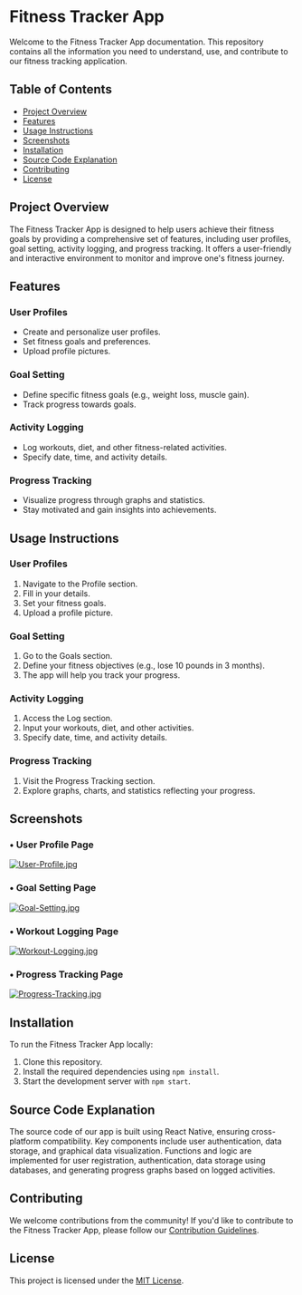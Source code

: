 # Fitness Tracker App

Welcome to the Fitness Tracker App documentation. This repository contains all the information you need to understand, use, and contribute to our fitness tracking application.

## Table of Contents

- [Project Overview](#project-overview)
- [Features](#features)
- [Usage Instructions](#usage-instructions)
- [Screenshots](#screenshots)
- [Installation](#installation)
- [Source Code Explanation](#source-code-explanation)
- [Contributing](#contributing)
- [License](#license)

## Project Overview

The Fitness Tracker App is designed to help users achieve their fitness goals by providing a comprehensive set of features, including user profiles, goal setting, activity logging, and progress tracking. It offers a user-friendly and interactive environment to monitor and improve one's fitness journey.

## Features

### User Profiles

- Create and personalize user profiles.
- Set fitness goals and preferences.
- Upload profile pictures.

### Goal Setting

- Define specific fitness goals (e.g., weight loss, muscle gain).
- Track progress towards goals.

### Activity Logging

- Log workouts, diet, and other fitness-related activities.
- Specify date, time, and activity details.

### Progress Tracking

- Visualize progress through graphs and statistics.
- Stay motivated and gain insights into achievements.

## Usage Instructions

### User Profiles

1. Navigate to the Profile section.
2. Fill in your details.
3. Set your fitness goals.
4. Upload a profile picture.

### Goal Setting

1. Go to the Goals section.
2. Define your fitness objectives (e.g., lose 10 pounds in 3 months).
3. The app will help you track your progress.

### Activity Logging

1. Access the Log section.
2. Input your workouts, diet, and other activities.
3. Specify date, time, and activity details.

### Progress Tracking

1. Visit the Progress Tracking section.
2. Explore graphs, charts, and statistics reflecting your progress.

## Screenshots

### • User Profile Page
[![User-Profile.jpg](https://i.postimg.cc/tJr3q0gT/User-Profile.jpg)](https://postimg.cc/30v41cm5)

### • Goal Setting Page
[![Goal-Setting.jpg](https://i.postimg.cc/15t0WzWN/Goal-Setting.jpg)](https://postimg.cc/4nDhyXRJ)


### • Workout Logging Page
[![Workout-Logging.jpg](https://i.postimg.cc/TY4VBXSN/Workout-Logging.jpg)](https://postimg.cc/hfVQ7NKV)


### • Progress Tracking Page
[![Progress-Tracking.jpg](https://i.postimg.cc/rygCC49k/Progress-Tracking.jpg)](https://postimg.cc/HjcyTVKZ)

## Installation

To run the Fitness Tracker App locally:

1. Clone this repository.
2. Install the required dependencies using `npm install`.
3. Start the development server with `npm start`.

## Source Code Explanation

The source code of our app is built using React Native, ensuring cross-platform compatibility. Key components include user authentication, data storage, and graphical data visualization. Functions and logic are implemented for user registration, authentication, data storage using databases, and generating progress graphs based on logged activities.

## Contributing

We welcome contributions from the community! If you'd like to contribute to the Fitness Tracker App, please follow our [Contribution Guidelines](CONTRIBUTING.md).

## License

This project is licensed under the [MIT License](LICENSE).
